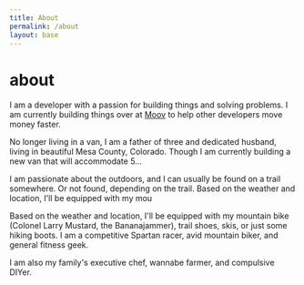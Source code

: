 ```yaml
---
title: About
permalink: /about
layout: base
---
```

# about

I am a developer with a passion for building things and solving problems. I am currently building things over at [Moov][1] to help other developers move money faster.

No longer living in a van, I am a father of three and dedicated husband, living in beautiful Mesa County, Colorado. 
Though I am currently building a new van that will accommodate 5...

I am passionate about the outdoors, and I can usually be found on a trail somewhere. Or not found,
depending on the trail. Based on the weather and location, I'll be equipped with my mou

Based on the weather and location, I'll be equipped with my mountain bike (Colonel Larry Mustard, the Bananajammer), trail shoes, skis, or just some hiking boots. I am a competitive Spartan racer, avid mountain biker, and general fitness geek.

I am also my family's executive chef, wannabe farmer, and compulsive DIYer.

 [1]: https://moov.io
